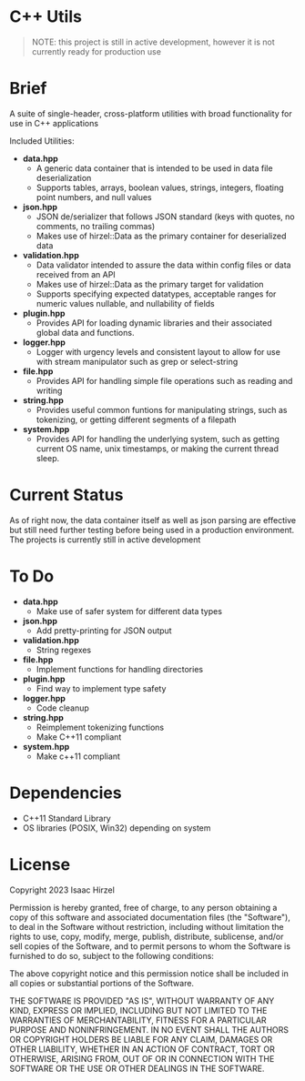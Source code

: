 
# C++ Utils

> NOTE: this project is still in active development, however it is not currently
ready for production use

# Brief

A suite of single-header, cross-platform utilities with broad functionality for use in C++ applications

Included Utilities:

- **data.hpp**
	- A generic data container that is intended to be used in data file deserialization
	- Supports tables, arrays, boolean values, strings, integers, floating point numbers, and null values
- **json.hpp**
	- JSON de/serializer that follows JSON standard (keys with quotes, no comments, no trailing commas)
	- Makes use of hirzel::Data as the primary container for deserialized data
- **validation.hpp**
	- Data validator intended to assure the data within config files or data received from an API
	- Makes use of hirzel::Data as the primary target for validation
	- Supports specifying expected datatypes, acceptable ranges for numeric values nullable, and nullability of fields
- **plugin.hpp**
	- Provides API for loading dynamic libraries and their associated global data and functions.
- **logger.hpp**
	- Logger with urgency levels and consistent layout to allow for use with stream manipulator such as grep or select-string
- **file.hpp**
	- Provides API for handling simple file operations such as reading and writing
- **string.hpp**
	- Provides useful common funtions for manipulating strings, such as tokenizing, or getting different segments of a filepath
- **system.hpp**
	- Provides API for handling the underlying system, such as getting current OS name, unix timestamps, or making the current thread sleep.

# Current Status

As of right now, the data container itself as well as json parsing are effective
but still need further testing before being used in a production environment.
The projects is currently still in active development

# To Do

- **data.hpp**
	- Make use of safer system for different data types
- **json.hpp**
	- Add pretty-printing for JSON output
- **validation.hpp**
	- String regexes
- **file.hpp**
	- Implement functions for handling directories
- **plugin.hpp**
	- Find way to implement type safety
- **logger.hpp**
	- Code cleanup
- **string.hpp**
	- Reimplement tokenizing functions
	- Make C++11 compliant
- **system.hpp**
	- Make c++11 compliant

# Dependencies

* C++11 Standard Library
* OS libraries (POSIX, Win32) depending on system

# License

Copyright 2023 Isaac Hirzel

Permission is hereby granted, free of charge, to any person obtaining a copy of
this software and associated documentation files (the "Software"), to deal in
the Software without restriction, including without limitation the rights to
use, copy, modify, merge, publish, distribute, sublicense, and/or sell copies of
the Software, and to permit persons to whom the Software is furnished to do so,
subject to the following conditions:

The above copyright notice and this permission notice shall be included in all
copies or substantial portions of the Software.

THE SOFTWARE IS PROVIDED "AS IS", WITHOUT WARRANTY OF ANY KIND, EXPRESS OR
IMPLIED, INCLUDING BUT NOT LIMITED TO THE WARRANTIES OF MERCHANTABILITY, FITNESS
FOR A PARTICULAR PURPOSE AND NONINFRINGEMENT. IN NO EVENT SHALL THE AUTHORS OR
COPYRIGHT HOLDERS BE LIABLE FOR ANY CLAIM, DAMAGES OR OTHER LIABILITY, WHETHER
IN AN ACTION OF CONTRACT, TORT OR OTHERWISE, ARISING FROM, OUT OF OR IN
CONNECTION WITH THE SOFTWARE OR THE USE OR OTHER DEALINGS IN THE SOFTWARE.

